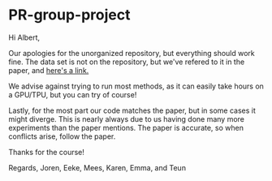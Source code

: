 # PR-group-project

Hi Albert, 

Our apologies for the unorganized repository, but everything should work fine. The data set is not on the repository, but we've refered to it in the paper, and [here's a link.](https://www.kaggle.com/datasets/notshrirang/spotify-million-song-dataset)

We advise against trying to run most methods, as it can easily take hours on a GPU/TPU, but you can try of course! 

Lastly, for the most part our code matches the paper, but in some cases it might diverge. This is nearly always due to us having done many more experiments than the paper mentions. The paper is accurate, so when conflicts arise, follow the paper.

Thanks for the course! 

Regards,
Joren, Eeke, Mees, Karen, Emma, and Teun
